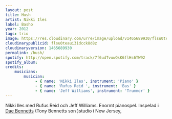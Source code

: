 ```yaml
---
layout: post
title: Hush
artist: Nikki Iles
label: Basho
year: 2012
tags: trio
image: https://res.cloudinary.com/urre/image/upload/v1465689930/flsu0teaui3idcck8d8z.jpg
cloudinarypublicid: flsu0teaui3idcck8d8z
cloudinaryversion: 1465689930
permalink: /hush/
spotify: http://open.spotify.com/track/7f6udTvuwQsK6flHs6TW92
spotify_album: 
credits:
    musicians:
        musician:
             - { name: 'Nikki Iles', instrument: 'Piano' }
             - { name: 'Rufus Reid ', instrument: 'Bas' }
             - { name: 'Jeff Williams', instrument: 'Trummor' }
---
```


Nikki Iles med Rufus Reid och Jeff Williams. Enormt pianospel. Inspelad i <a href="http://daebennett.com/">Dae Bennetts</a> (Tony Bennetts son )studio i New Jersey,